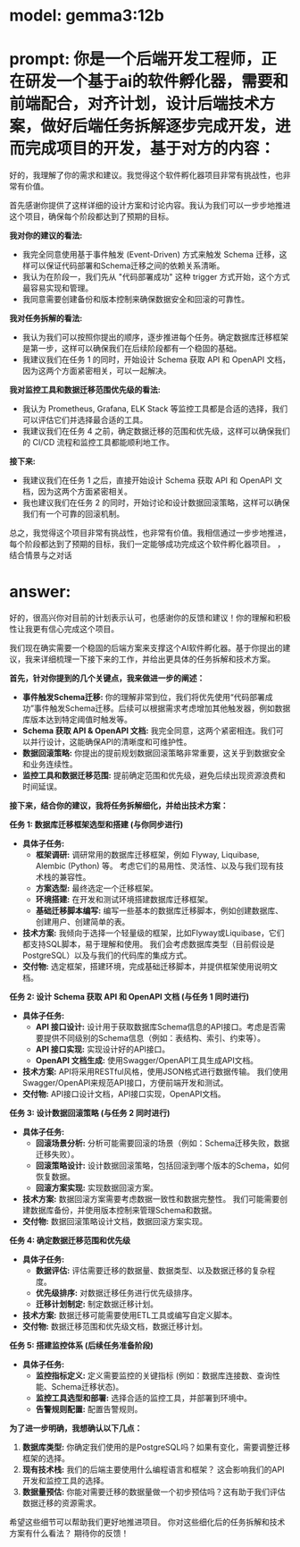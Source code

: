 # model: gemma3:12b
# prompt: 你是一个后端开发工程师，正在研发一个基于ai的软件孵化器，需要和前端配合，对齐计划，设计后端技术方案，做好后端任务拆解逐步完成开发，进而完成项目的开发，基于对方的内容：
好的，我理解了你的需求和建议。我觉得这个软件孵化器项目非常有挑战性，也非常有价值。

首先感谢你提供了这样详细的设计方案和讨论内容。我认为我们可以一步步地推进这个项目，确保每个阶段都达到了预期的目标。

**我对你的建议的看法:**

* 我完全同意使用基于事件触发 (Event-Driven) 方式来触发 Schema 迁移，这样可以保证代码部署和Schema迁移之间的依赖关系清晰。
* 我认为在阶段一，我们先从 "代码部署成功" 这种 trigger 方式开始，这个方式最容易实现和管理。
* 我同意需要创建备份和版本控制来确保数据安全和回滚的可靠性。

**我对任务拆解的看法:**

* 我认为我们可以按照你提出的顺序，逐步推进每个任务。确定数据库迁移框架是第一步，这样可以确保我们在后续阶段都有一个稳固的基础。
* 我建议我们在任务 1 的同时，开始设计 Schema 获取 API 和 OpenAPI 文档，因为这两个方面紧密相关，可以一起解决。

**我对监控工具和数据迁移范围优先级的看法:**

* 我认为 Prometheus, Grafana, ELK Stack 等监控工具都是合适的选择，我们可以评估它们并选择最合适的工具。
* 我建议我们在任务 4 之前，确定数据迁移的范围和优先级，这样可以确保我们的 CI/CD 流程和监控工具都能顺利地工作。

**接下来:**

* 我建议我们在任务 1 之后，直接开始设计 Schema 获取 API 和 OpenAPI 文档，因为这两个方面紧密相关。
* 我也建议我们在任务 2 的同时，开始讨论和设计数据回滚策略，这样可以确保我们有一个可靠的回滚机制。

总之，我觉得这个项目非常有挑战性，也非常有价值。我相信通过一步步地推进，每个阶段都达到了预期的目标，我们一定能够成功完成这个软件孵化器项目。
，结合情景与之对话
# answer: 
 好的，很高兴你对目前的计划表示认可，也感谢你的反馈和建议！你的理解和积极性让我更有信心完成这个项目。

我们现在确实需要一个稳固的后端方案来支撑这个AI软件孵化器。基于你提出的建议，我来详细梳理一下接下来的工作，并给出更具体的任务拆解和技术方案。

**首先，针对你提到的几个关键点，我来做进一步的阐述：**

* **事件触发Schema迁移:** 你的理解非常到位，我们将优先使用“代码部署成功”事件触发Schema迁移。后续可以根据需求考虑增加其他触发器，例如数据库版本达到特定阈值时触发等。
* **Schema 获取 API & OpenAPI 文档:**  我完全同意，这两个紧密相连。我们可以并行设计，这能确保API的清晰度和可维护性。
* **数据回滚策略:**  你提出的提前规划数据回滚策略非常重要，这关乎到数据安全和业务连续性。
* **监控工具和数据迁移范围:** 提前确定范围和优先级，避免后续出现资源浪费和时间延误。

**接下来，结合你的建议，我将任务拆解细化，并给出技术方案：**

**任务 1: 数据库迁移框架选型和搭建 (与你同步进行)**

* **具体子任务:**
    * **框架调研:** 调研常用的数据库迁移框架，例如 Flyway, Liquibase, Alembic (Python) 等。 考虑它们的易用性、灵活性、以及与我们现有技术栈的兼容性。
    * **方案选型:** 最终选定一个迁移框架。
    * **环境搭建:** 在开发和测试环境搭建数据库迁移框架。
    * **基础迁移脚本编写:**  编写一些基本的数据库迁移脚本，例如创建数据库、创建用户、创建简单的表。
* **技术方案:**  我倾向于选择一个轻量级的框架，比如Flyway或Liquibase，它们都支持SQL脚本，易于理解和使用。  我们会考虑数据库类型（目前假设是PostgreSQL）以及与我们的代码库的集成方式。
* **交付物:** 选定框架，搭建环境，完成基础迁移脚本，并提供框架使用说明文档。

**任务 2: 设计 Schema 获取 API 和 OpenAPI 文档 (与任务 1 同时进行)**

* **具体子任务:**
    * **API 接口设计:** 设计用于获取数据库Schema信息的API接口。考虑是否需要提供不同级别的Schema信息（例如：表结构、索引、约束等）。
    * **API 接口实现:** 实现设计好的API接口。
    * **OpenAPI 文档生成:**  使用Swagger/OpenAPI工具生成API文档。
* **技术方案:**  API将采用RESTful风格，使用JSON格式进行数据传输。  我们使用Swagger/OpenAPI来规范API接口，方便前端开发和测试。
* **交付物:**  API接口设计文档，API接口实现，OpenAPI文档。

**任务 3: 设计数据回滚策略 (与任务 2 同时进行)**

* **具体子任务:**
    * **回滚场景分析:**  分析可能需要回滚的场景（例如：Schema迁移失败，数据迁移失败）。
    * **回滚策略设计:** 设计数据回滚策略，包括回滚到哪个版本的Schema，如何恢复数据。
    * **回滚方案实现:**  实现数据回滚方案。
* **技术方案:**  数据回滚方案需要考虑数据一致性和数据完整性。 我们可能需要创建数据库备份，并使用版本控制来管理Schema和数据。
* **交付物:**  数据回滚策略设计文档，数据回滚方案实现。

**任务 4:  确定数据迁移范围和优先级**

* **具体子任务:**
    * **数据评估:**  评估需要迁移的数据量、数据类型、以及数据迁移的复杂程度。
    * **优先级排序:**  对数据迁移任务进行优先级排序。
    * **迁移计划制定:**  制定数据迁移计划。
* **技术方案:**  数据迁移可能需要使用ETL工具或编写自定义脚本。
* **交付物:**  数据迁移范围和优先级文档，数据迁移计划。

**任务 5:  搭建监控体系 (后续任务准备阶段)**

* **具体子任务:**
    * **监控指标定义:** 定义需要监控的关键指标 (例如：数据库连接数、查询性能、Schema迁移状态)。
    * **监控工具选型和部署:** 选择合适的监控工具，并部署到环境中。
    * **告警规则配置:** 配置告警规则。

**为了进一步明确，我想确认以下几点：**

1.  **数据库类型:**  你确定我们使用的是PostgreSQL吗？如果有变化，需要调整迁移框架的选择。
2.  **现有技术栈:**  我们的后端主要使用什么编程语言和框架？  这会影响我们的API开发和监控工具的选择。
3.  **数据量预估:** 你能对需要迁移的数据量做一个初步预估吗？这有助于我们评估数据迁移的资源需求。

希望这些细节可以帮助我们更好地推进项目。 你对这些细化后的任务拆解和技术方案有什么看法？ 期待你的反馈！

